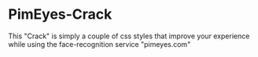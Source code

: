 # PimEyes-Crack
This "Crack" is simply a couple of css styles that improve your experience while using the face-recognition service "pimeyes.com"
